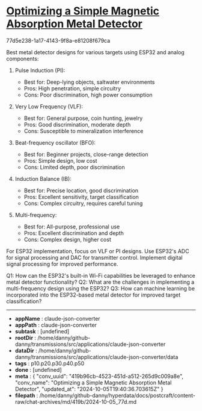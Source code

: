 # [Optimizing a Simple Magnetic Absorption Metal Detector](https://claude.ai/chat/419b96cb-4523-451d-a512-265d9c009a8e)

77d5e238-1a17-4143-9f8a-e81208f679ca

 Best metal detector designs for various targets using ESP32 and analog components:

1. Pulse Induction (PI):
   - Best for: Deep-lying objects, saltwater environments
   - Pros: High penetration, simple circuitry
   - Cons: Poor discrimination, high power consumption

2. Very Low Frequency (VLF):
   - Best for: General purpose, coin hunting, jewelry
   - Pros: Good discrimination, moderate depth
   - Cons: Susceptible to mineralization interference

3. Beat-frequency oscillator (BFO):
   - Best for: Beginner projects, close-range detection
   - Pros: Simple design, low cost
   - Cons: Limited depth, poor discrimination

4. Induction Balance (IB):
   - Best for: Precise location, good discrimination
   - Pros: Excellent sensitivity, target classification
   - Cons: Complex circuitry, requires careful tuning

5. Multi-frequency:
   - Best for: All-purpose, professional use
   - Pros: Excellent discrimination and depth
   - Cons: Complex design, higher cost

For ESP32 implementation, focus on VLF or PI designs. Use ESP32's ADC for signal processing and DAC for transmitter control. Implement digital signal processing for improved performance.

Q1: How can the ESP32's built-in Wi-Fi capabilities be leveraged to enhance metal detector functionality?
Q2: What are the challenges in implementing a multi-frequency design using the ESP32?
Q3: How can machine learning be incorporated into the ESP32-based metal detector for improved target classification?

---

* **appName** : claude-json-converter
* **appPath** : claude-json-converter
* **subtask** : [undefined]
* **rootDir** : /home/danny/github-danny/transmissions/src/applications/claude-json-converter
* **dataDir** : /home/danny/github-danny/transmissions/src/applications/claude-json-converter/data
* **tags** : p10.p20.p30.p40.p50
* **done** : [undefined]
* **meta** : {
  "conv_uuid": "419b96cb-4523-451d-a512-265d9c009a8e",
  "conv_name": "Optimizing a Simple Magnetic Absorption Metal Detector",
  "updated_at": "2024-10-05T19:40:36.703615Z"
}
* **filepath** : /home/danny/github-danny/hyperdata/docs/postcraft/content-raw/chat-archives/md/419b/2024-10-05_77d.md
